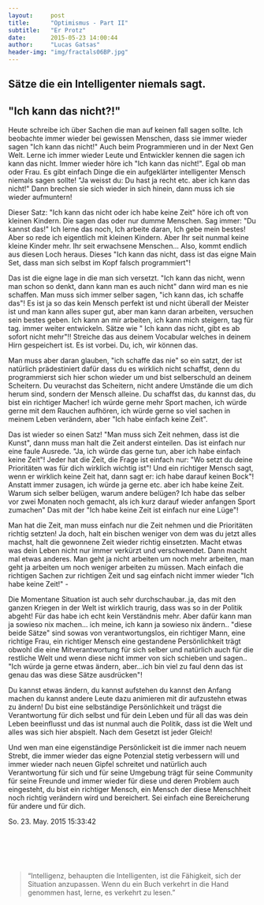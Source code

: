 ```yaml
---
layout:     post
title:      "Optimismus - Part II"
subtitle:   "Er Protz"
date:       2015-05-23 14:00:44
author:     "Lucas Gatsas"
header-img: "img/fractals06BP.jpg"
---
```

<h2 class="section-heading">Sätze die ein Intelligenter niemals sagt.</h2>
<h2 class="section-heading">"Ich kann das nicht?!"</h2>

Heute schreibe ich über Sachen die man auf keinen fall sagen sollte. Ich beobachte immer wieder bei gewissen Menschen, dass sie immer wieder sagen "Ich kann das nicht!" Auch beim Programmieren und in der Next Gen Welt. Lerne ich immer wieder Leute und Entwickler kennen die sagen ich kann das nicht. Immer wieder höre ich "Ich kann das nicht!". Egal ob man oder Frau. Es gibt einfach Dinge die ein aufgeklärter intelligenter Mensch niemals sagen sollte! "Ja weisst du: Du hast ja recht etc. aber ich kann das nicht!" Dann brechen sie sich wieder in sich hinein, dann muss ich sie wieder aufmuntern! 


Dieser Satz: "Ich kann das nicht oder ich habe keine Zeit" höre ich oft von kleinen Kindern. Die sagen das oder nur dumme Menschen. Sag immer: "Du kannst das!" Ich lerne das noch, Ich arbeite daran, Ich gebe mein bestes! Aber so rede ich eigentlich mit kleinen Kindern. Aber Ihr seit nunmal keine kleine Kinder mehr. Ihr seit erwachsene Menschen... Also, kommt endlich aus diesen Loch heraus. Dieses "Ich kann das nicht, dass ist das eigne Main Set, dass man sich selbst im Kopf falsch programmiert"! 

Das ist die eigne lage in die man sich versetzt. "Ich kann das nicht, wenn man schon so denkt, dann kann man es auch nicht" dann wird man es nie schaffen. Man muss sich immer selber sagen, "ich kann das, ich schaffe das"! Es ist ja so das kein Mensch perfekt ist und nicht überall der Meister ist und man kann alles super gut, aber man kann daran arbeiten, versuchen sein bestes geben. Ich kann an mir arbeiten, ich kann mich steigern, tag für tag. immer weiter entwickeln. Sätze wie " Ich kann das nicht, gibt es ab sofort nicht mehr"!! Streiche das aus deinem Vocabular welches in deinem Hirn gespeichert ist. Es ist vorbei. Du, ich, wir können das. 

Man muss aber daran glauben, "ich schaffe das nie" so ein satzt, der ist natürlich prädestiniert dafür dass du es wirklich nicht schaffst, denn du programmierst sich hier schon wieder um und bist selberschuld an deinem Scheitern. Du veurachst das Scheitern, nicht andere Umstände die um dich herum sind, sondern der Mensch alleine. Du schaffst das, du kannst das, du bist ein richtiger Macher! ich würde gerne mehr Sport machen, ich würde gerne mit dem Rauchen aufhören, ich würde gerne so viel sachen in meinem Leben verändern, aber "Ich habe einfach keine Zeit". 


Das ist wieder so einen Satz! "Man muss sich Zeit nehmen, dass ist die Kunst", dann muss man halt die Zeit anderst einteilen. Das ist einfach nur eine faule Ausrede. "Ja, ich würde das gerne tun, aber ich habe einfach keine Zeit"! Jeder hat die Zeit, die Frage ist einfach nur: "Wo setzt du deine Prioritäten was für dich wirklich wichtig ist"! Und ein richtiger Mensch sagt, wenn er wirklich keine Zeit hat, dann sagt er: ich habe darauf keinen Bock"! Anstatt immer zusagen, ich würde ja gerne etc. aber ich habe keine Zeit. Warum sich selber belügen, warum andere belügen? Ich habe das selber vor zwei Monaten noch gemacht, als ich kurz darauf wieder anfangen Sport zumachen" Das mit der "Ich habe keine Zeit ist einfach nur eine Lüge"! 


Man hat die Zeit, man muss einfach nur die Zeit nehmen und die Prioritäten richtig setzten! Ja doch, halt ein bischen weniger von dem was du jetzt alles machst, halt die gewonnene Zeit wieder richtig einsetzten. Macht etwas was dein Leben nicht nur immer verkürzt und verschwendet. Dann macht mal etwas anderes. Man geht ja nicht arbeiten um noch mehr arbeiten, man geht ja arbeiten um noch weniger arbeiten zu müssen. Mach einfach die richtigen Sachen zur richtigen Zeit und sag einfach nicht immer wieder "Ich habe keine Zeit!" - 


Die Momentane Situation ist auch sehr durchschaubar..ja, das mit den ganzen Kriegen in der Welt ist wirklich traurig, dass was so in der Politik abgeht! Für das habe ich echt kein Verständnis mehr. Aber dafür kann man ja sowieso nix machen... ich meine, ich kann ja sowieso nix ändern.. "diese beide Sätze" sind sowas von verantwortungslos, ein richtiger Mann, eine richtige Frau, ein richtiger Mensch eine gestandene Persönlichkeit trägt obwohl die eine Mitverantwortung für sich selber und natürlich auch für die restliche Welt und wenn diese nicht immer von sich schieben und sagen.. "Ich würde ja gerne etwas ändern, aber...ich bin viel zu faul denn das ist genau das was diese Sätze ausdrücken"! 


Du kannst etwas ändern, du kannst aufstehen du kannst den Anfang machen du kannst andere Leute dazu animieren mit dir aufzustehn etwas zu ändern! Du bist eine selbständige Persönlichkeit und trägst die Verantwortung für dich selbst und für dein Leben und für all das was dein Leben beeinflusst und das ist nunmal auch die Politik, dass ist die Welt und alles was sich hier abspielt. Nach dem Gesetzt ist jeder Gleich! 


Und wen man eine eigenständige Persönlickeit ist die immer nach neuem Strebt, die immer wieder das eigne Potenzial stetig verbessern will und immer wieder nach neuen Gipfel schreitet und natürlich auch Verantwortung für sich und für seine Umgebung trägt für seine Community für seine Freunde und immer wieder für diese und deren Problem auch eingesteht, du bist ein richtiger Mensch, ein Mensch der diese Menschheit noch richtig verändern wird und bereichert. Sei einfach eine Bereicherung für andere und für dich. 


So. 23. May. 2015 15:33:42

<br><br>

<!--
<div class="row">
        <div class="col-md-4"></div>
        <div class="col-lg-4 col-sm-12 text-center"><img class="img-circle img-responsive img-center" src="{{ site.baseurl }}/img/uccnFS0T-1.jpg" alt="Lucas Gatsas - Sebastian Senf">  <h3>Sebastian Senf aka. Mustardamus<br>
                    <small> Full Stack Web Developer @ Akrasia - Germany</small><br>
                    <small><a href="http://akrasia.me/#/about" class="text-center">www.akrasia.me</a></small>

                </h3></div>
        <div class="col-md-4"></div>
      </div>
-->

<br>
<blockquote>
“Intelligenz, behaupten die Intelligenten, ist die Fähigkeit, sich der Situation anzupassen. Wenn du ein Buch verkehrt in die Hand genommen hast, lerne, es verkehrt zu lesen.” 
</blockquote>


